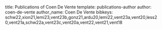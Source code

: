 title: Publications of Coen De Vente
template: publications-author
author: coen-de-vente
author_name: Coen De Vente
bibkeys: schw22,xion21,lemi23,vent23b,gonz21,ardu20,lemi22,vent23a,vent20,less20,vent21a,schw22a,vent23c,vent20a,vent22,vent21,vent18